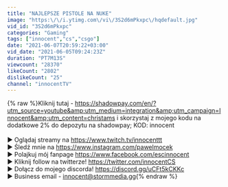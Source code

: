 ```yaml
---
title: "NAJLEPSZE PISTOLE NA NUKE"
image: "https:\/\/i.ytimg.com\/vi\/3S2d6mPkxpc\/hqdefault.jpg"
vid_id: "3S2d6mPkxpc"
categories: "Gaming"
tags: ["innocent","cs","csgo"]
date: "2021-06-07T20:59:22+03:00"
vid_date: "2021-06-05T09:24:23Z"
duration: "PT7M13S"
viewcount: "28370"
likeCount: "2802"
dislikeCount: "25"
channel: "innocentTV"
---
```

{% raw %}Kliknij tutaj - <a rel="nofollow" target="blank" href="https://shadowpay.com/en/?utm_source=youtube&amp;utm_medium=integration&amp;utm_campaign=Innocent&amp;utm_content=christams">https://shadowpay.com/en/?utm_source=youtube&amp;utm_medium=integration&amp;utm_campaign=Innocent&amp;utm_content=christams</a> i skorzystaj z mojego kodu na dodatkowe 2% do depozytu na shadowpay; KOD: innocent<br /><br />► Oglądaj streamy na <a rel="nofollow" target="blank" href="https://www.twitch.tv/innocenttt">https://www.twitch.tv/innocenttt</a><br />► Śledź mnie na <a rel="nofollow" target="blank" href="https://www.instagram.com/pawelmocek">https://www.instagram.com/pawelmocek</a><br />► Polajkuj mój fanpage <a rel="nofollow" target="blank" href="https://www.facebook.com/escinnocent">https://www.facebook.com/escinnocent</a><br />► Kliknij follow na twitterze! <a rel="nofollow" target="blank" href="https://twitter.com/innocentCS">https://twitter.com/innocentCS</a><br />► Dołącz do mojego discorda! <a rel="nofollow" target="blank" href="https://discord.gg/uCFt5kCKKc">https://discord.gg/uCFt5kCKKc</a><br />► Business email - innocent@stormmedia.gg{% endraw %}
